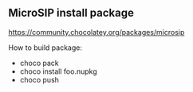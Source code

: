 ﻿## MicroSIP install package

https://community.chocolatey.org/packages/microsip

How to build package:
- choco pack
- choco install foo.nupkg
- choco push